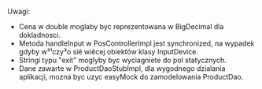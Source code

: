 Uwagi:

- Cena w double moglaby byc reprezentowana w BigDecimal dla dokladnosci.
- Metoda handleInput w PosControllerImpl jest synchronized, na wypadek gdyby w³¹czy³o siê wiêcej obiektów klasy InputDevice.
- Stringi typu "exit" moglyby byc wyciagniete do pol statycznych.
- Dane zawarte w ProductDaoStubImpl, dla wygodnego dzialania aplikacji, mozna byc uzyc easyMock do zamodelowania ProductDao.
